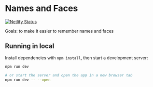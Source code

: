 # Names and Faces
[![Netlify Status](https://api.netlify.com/api/v1/badges/f4cbeabc-e576-49e6-8982-7fdd64208649/deploy-status)](https://app.netlify.com/sites/names-and-faces/deploys)

Goals: to make it easier to remember names and faces

## Running in local

Install dependencies with `npm install`, then start a development server:

```bash
npm run dev

# or start the server and open the app in a new browser tab
npm run dev -- --open
```

